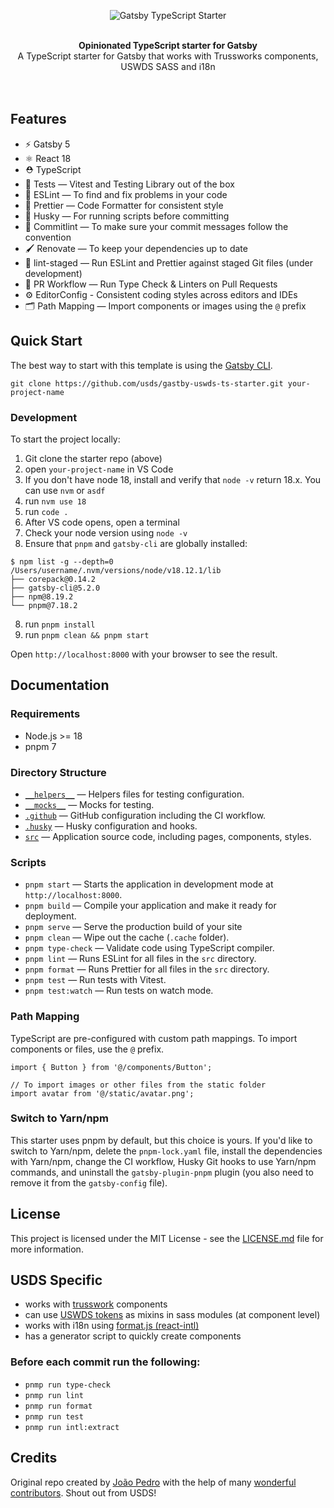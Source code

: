 <p align="center">
  <img src="https://user-images.githubusercontent.com/26466516/169722691-77a6ca86-df54-4a0e-b952-48c3f3ed7526.png" alt="Gatsby TypeScript Starter">
</p>

<br />

<div align="center"><strong>Opinionated TypeScript starter for Gatsby</strong></div>
<div align="center">A TypeScript starter for Gatsby that works with Trussworks components, USWDS SASS and i18n</div>

<br />

<!-- <div align="center">
  <img src="https://img.shields.io/static/v1?label=PRs&message=welcome&style=flat-square&color=5e17eb&labelColor=000000" alt="PRs welcome!" />

  <img alt="License" src="https://img.shields.io/github/license/jpedroschmitz/gatsby-starter-ts?style=flat-square&color=5e17eb&labelColor=000000">

  <a href="https://twitter.com/intent/follow?screen_name=jpedroschmitz">
    <img src="https://img.shields.io/twitter/follow/jpedroschmitz?style=flat-square&color=5e17eb&labelColor=000000" alt="Follow @jpedroschmitz" />
  </a>
</div> -->

<br />

## Features

- ⚡️ Gatsby 5
- ⚛️ React 18
- ⛑ TypeScript
- 🐐 Tests — Vitest and Testing Library out of the box
- 📏 ESLint — To find and fix problems in your code
- 💖 Prettier — Code Formatter for consistent style
- 🐶 Husky — For running scripts before committing
- 🚓 Commitlint — To make sure your commit messages follow the convention
- 🖌 Renovate — To keep your dependencies up to date
- 🚫 lint-staged — Run ESLint and Prettier against staged Git files (under development)
- 👷 PR Workflow — Run Type Check & Linters on Pull Requests
- ⚙️ EditorConfig - Consistent coding styles across editors and IDEs
- 🗂 Path Mapping — Import components or images using the `@` prefix

## Quick Start

The best way to start with this template is using the [Gatsby CLI](https://www.gatsbyjs.com/docs/reference/gatsby-cli/).

```
git clone https://github.com/usds/gastby-uswds-ts-starter.git your-project-name
```

### Development

To start the project locally:

1. Git clone the starter repo (above)
2. open `your-project-name` in VS Code
3. If you don't have node 18, install and verify that `node -v` return 18.x. You can use `nvm` or `asdf`
4. run `nvm use 18`
5. run `code .`
6. After VS code opens, open a terminal
7. Check your node version using `node -v`
8. Ensure that `pnpm` and `gatsby-cli` are globally installed:

```
$ npm list -g --depth=0
/Users/username/.nvm/versions/node/v18.12.1/lib
├── corepack@0.14.2
├── gatsby-cli@5.2.0
├── npm@8.19.2
└── pnpm@7.18.2
```
8. run `pnpm install`
8. run `pnpm clean && pnpm start`

Open `http://localhost:8000` with your browser to see the result.

## Documentation

### Requirements

- Node.js >= 18
- pnpm 7

### Directory Structure

- [`__helpers__`](./__helpers__/) — Helpers files for testing configuration.<br>
- [`__mocks__`](./__mocks__/) — Mocks for testing.<br>
- [`.github`](.github) — GitHub configuration including the CI workflow.<br>
- [`.husky`](.husky) — Husky configuration and hooks.<br>
- [`src`](./src) — Application source code, including pages, components, styles.

### Scripts

- `pnpm start` — Starts the application in development mode at `http://localhost:8000`.
- `pnpm build` — Compile your application and make it ready for deployment.
- `pnpm serve` — Serve the production build of your site
- `pnpm clean` — Wipe out the cache (`.cache` folder).
- `pnpm type-check` — Validate code using TypeScript compiler.
- `pnpm lint` — Runs ESLint for all files in the `src` directory.
- `pnpm format` — Runs Prettier for all files in the `src` directory.
- `pnpm test` — Run tests with Vitest.
- `pnpm test:watch` — Run tests on watch mode.

### Path Mapping

TypeScript are pre-configured with custom path mappings. To import components or files, use the `@` prefix.

```tsx
import { Button } from '@/components/Button';

// To import images or other files from the static folder
import avatar from '@/static/avatar.png';
```

### Switch to Yarn/npm

This starter uses pnpm by default, but this choice is yours. If you'd like to switch to Yarn/npm, delete the `pnpm-lock.yaml` file, install the dependencies with Yarn/npm, change the CI workflow, Husky Git hooks to use Yarn/npm commands, and uninstall the `gatsby-plugin-pnpm` plugin (you also need to remove it from the `gatsby-config` file).

## License

This project is licensed under the MIT License - see the [LICENSE.md](LICENSE.md) file for more information.

## USDS Specific
- works with [trusswork](https://trussworks.github.io/react-uswds/) components
- can use [USWDS tokens](https://designsystem.digital.gov/design-tokens/) as mixins in sass modules (at component level)
- works with i18n using [format.js (react-intl)](https://formatjs.io/docs/react-intl/api)
- has a generator script to quickly create components

### Before each commit run the following:
- `pnmp run type-check`
- `pnmp run lint`
- `pnmp run format`
- `pnmp run test`
- `pnmp run intl:extract`

## Credits


<div>
  Original repo created by <a href="https://twitter.com/jpedroschmitz">João Pedro</a> with the help of many <a href="https://github.com/jpedroschmitz/gatsby-starter-ts/graphs/contributors">wonderful contributors</a>. Shout out from USDS!
</div>